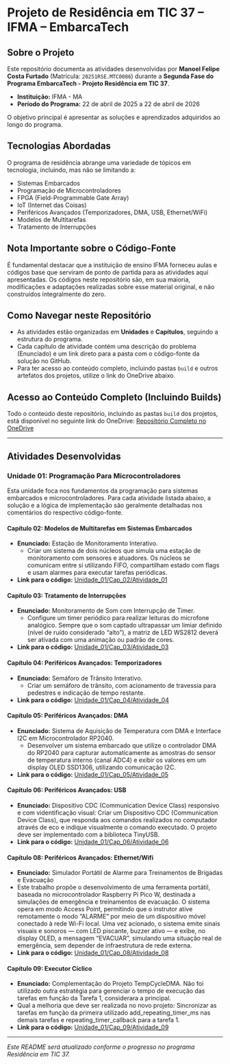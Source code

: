# Projeto de Residência em TIC 37 – IFMA – EmbarcaTech

## Sobre o Projeto

Este repositório documenta as atividades desenvolvidas por **Manoel Felipe Costa Furtado** (Matrícula: `20251RSE.MTC0086`) durante a **Segunda Fase do Programa EmbarcaTech - Projeto Residência em TIC 37**.
- **Instituição:** IFMA - MA
- **Período do Programa:** 22 de abril de 2025 a 22 de abril de 2026

O objetivo principal é apresentar as soluções e aprendizados adquiridos ao longo do programa.

## Tecnologias Abordadas

O programa de residência abrange uma variedade de tópicos em tecnologia, incluindo, mas não se limitando a:
- Sistemas Embarcados
- Programação de Microcontroladores
- FPGA (Field-Programmable Gate Array)
- IoT (Internet das Coisas)
- Periféricos Avançados (Temporizadores, DMA, USB, Ethernet/WiFi)
- Modelos de Multitarefas
- Tratamento de Interrupções

## Nota Importante sobre o Código-Fonte

É fundamental destacar que a instituição de ensino IFMA forneceu aulas e códigos base que serviram de ponto de partida para as atividades aqui apresentadas. Os códigos neste repositório são, em sua maioria, modificações e adaptações realizadas sobre esse material original, e não construídos integralmente do zero.

## Como Navegar neste Repositório

- As atividades estão organizadas em **Unidades** e **Capítulos**, seguindo a estrutura do programa.
- Cada capítulo de atividade contém uma descrição do problema (Enunciado) e um link direto para a pasta com o código-fonte da solução no GitHub.
- Para ter acesso ao conteúdo completo, incluindo pastas `build` e outros artefatos dos projetos, utilize o link do OneDrive abaixo.

## Acesso ao Conteúdo Completo (Incluindo Builds)

Todo o conteúdo deste repositório, incluindo as pastas `build` dos projetos, está disponível no seguinte link do OneDrive:
[Repositório Completo no OneDrive](https://1drv.ms/u/c/faa9e6024cd17b33/EfkBXkayImFAhTRsaxkK9zQB1-wfoC3P_vviyxPyBG-SoQ?e=3oVdD7)

---

## Atividades Desenvolvidas

### Unidade 01: Programação Para Microcontroladores

Esta unidade foca nos fundamentos da programação para sistemas embarcados e microcontroladores. Para cada atividade listada abaixo, a solução e a lógica de implementação são geralmente detalhadas nos comentários do respectivo código-fonte.

#### Capítulo 02: Modelos de Multitarefas em Sistemas Embarcados
- **Enunciado:** Estação de Monitoramento Interativo.
  - Criar um sistema de dois núcleos que simula uma estação de monitoramento com sensores e atuadores. Os núcleos se comunicam entre si utilizando FIFO, compartilham estado com flags e usam alarmes para executar tarefas periódicas.
- **Link para o código:** [Unidade_01/Cap_02/Atividade_01](https://github.com/ManoelFelipe/Embarcatech_37/tree/main/Unidade_01/Cap_02/Atividade_01)

#### Capítulo 03: Tratamento de Interrupções
- **Enunciado:** Monitoramento de Som com Interrupção de Timer.
  - Configure um timer periódico para realizar leituras do microfone analógico. Sempre que o som captado ultrapassar um limiar definido (nível de ruído considerado “alto”), a matriz de LED WS2812 deverá ser ativada com uma animação ou padrão de cores.
- **Link para o código:** [Unidade_01/Cap_03/Atividade_03](https://github.com/ManoelFelipe/Embarcatech_37/tree/main/Unidade_01/Cap_03/Atividade_03)

#### Capítulo 04: Periféricos Avançados: Temporizadores
- **Enunciado:** Semáforo de Trânsito Interativo.
  - Criar um semáforo de trânsito, com acionamento de travessia para pedestres e indicação de tempo restante.
- **Link para o código:** [Unidade_01/Cap_04/Atividade_04](https://github.com/ManoelFelipe/Embarcatech_37/tree/main/Unidade_01/Cap_04/Atividade_04)

#### Capítulo 05: Periféricos Avançados: DMA
- **Enunciado:** Sistema de Aquisição de Temperatura com DMA e Interface I2C em Microcontrolador RP2040.
  - Desenvolver um sistema embarcado que utilize o controlador DMA do RP2040 para capturar automaticamente as amostras do sensor de temperatura interno (canal ADC4) e exibir os valores em um display OLED SSD1306, utilizando comunicação I2C.
- **Link para o código:** [Unidade_01/Cap_05/Atividade_05](https://github.com/ManoelFelipe/Embarcatech_37/tree/main/Unidade_01/Cap_05/Atividade_05)

#### Capítulo 06: Periféricos Avançados: USB
- **Enunciado:** Dispositivo CDC (Communication Device Class) responsivo e com videntificação visual: Criar um Dispositivo CDC (Communication Device Class), que 
responda  aos  comandos  realizados  no  computador  através  de  eco  e  indique visualmente o comando executado. O projeto deve ser implementado com a biblioteca 
TinyUSB.
- **Link para o código:** [Unidade_01/Cap_06/Atividade_06](https://github.com/ManoelFelipe/Embarcatech_37/tree/main/Unidade_06/Cap_06/Atividade_06)

#### Capítulo 08: Periféricos Avançados: Ethernet/Wifi
- **Enunciado:** Simulador  Portátil  de  Alarme  para  Treinamentos  de  Brigadas  e Evacuação 
- Este trabalho propõe o desenvolvimento de uma ferramenta portátil, baseada no 
microcontrolador  Raspberry  Pi  Pico  W,  destinada  a  simulações  de  emergência  e 
treinamentos de evacuação. O sistema opera em modo Access Point, permitindo que o 
instrutor  ative  remotamente  o  modo “ALARME”  por  meio  de  um  dispositivo  móvel 
conectado à rede Wi-Fi local. Uma vez acionado, o sistema emite sinais visuais e sonoros 
— com LED piscante, buzzer ativo — e exibe, no display OLED, a mensagem “EVACUAR”, 
simulando uma situação real de emergência, sem depender de infraestrutura de rede 
externa.
- **Link para o código:** [Unidade_01/Cap_08/Atividade_08](https://github.com/ManoelFelipe/Embarcatech_37/tree/main/Unidade_08/Cap_08/Atividade_08)

#### Capítulo 09: Executor Cíclico
- **Enunciado:** Complementação do Projeto TempCycleDMA. Não foi utilizado outra 
estratégia para gerenciar o tempo de execução das tarefas em função da Tarefa 1, 
considerara a principal. 
- Qual a melhoria que deve ser realizada no novo projeto: 
Sincronizar as tarefas em função da primeira utilizado add_repeating_timer_ms nas 
demais tarefas e repeating_timer_callback para a tarefa 1.
- **Link para o código:** [Unidade_01/Cap_09/Atividade_09](https://github.com/ManoelFelipe/Embarcatech_37/tree/main/Unidade_09/Cap_09/Atividade_09)

---

*Este README será atualizado conforme o progresso no programa Residência em TIC 37.*